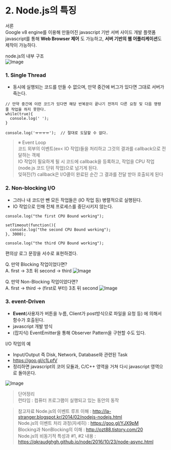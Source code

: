 # 2. Node.js의 특징

서론 <br>
Google v8 engine를 이용해 만들어진 javascript 기반 서버 사이드 개발 플랫폼 <br>
javascript를 통해 **Web Browser 제어** 도 가능하고, **서버 기반의 웹 어플리케이션**도 제작이 가능하다. <br>

node.js의 내부 구조<br>
![Image](https://github.com/ridickle7/yapp_11th_node.js_study/blob/7_LeeSangWoo/00_Reference/node.js/checklist2/node.js_architecture.png)


### 1. Single Thread
- 동시에 실행되는 코드를 만들 수 없으며, 만약 중간에 버그가 있다면 그대로 서버가 죽는다.
<pre><code>// 만약 중간에 이런 코드가 있다면 해당 반복문이 끝나기 전까지 다른 요청 및 다음 명령 줄 작업을 하지 못한다.
while(true){ 
  console.log(' ');
}

console.log('ㅠㅠㅠㅠ');  // 절대로 도달할 수 없다.
</code></pre>

> ※ Event Loop <br>
> 코드 외부의 이벤트(ex< IO 작업)들을 처리하고 그것의 결과를 callback으로 전달하는 객체 <br>
> IO 작업이 필요하게 될 시 코드에 callback을 등록하고, 작업을 CPU 작업(node.js 코드 단위 작업)으로 넘기게 된다. <br>
> 잊혀진(?) callback은 I/O콜이 완료된 순간 그 결과를 전달 받아 호출되게 된다

### 2. Non-blocking I/O
- 그러나 내 코드만 뺀 모든 작업들은 (IO 작업 등) 병렬적으로 실행된다.
- IO 작업으로 인해 전체 프로세스를 중단시키지 않는다.

<pre><code>console.log("the first CPU Bound working");

setTimeout(function(){
  console.log("the second CPU Bound working");
}, 3000);

console.log("the third CPU Bound working");
</code></pre>

편의상 로그 문장을 서수로 표현하겠다.

Q. 만약 Blocking 작업이었다면?<br>
A. first -> 3초 뒤 second -> third
![Image](https://github.com/ridickle7/yapp_11th_node.js_study/blob/7_LeeSangWoo/00_Reference/node.js/checklist2/blocking_IO.jpg)

Q. 만약 Non-Blocking 작업이었다면?<br>
A. first -> third -> (first로 부터) 3초 뒤 second
![Image](https://github.com/ridickle7/yapp_11th_node.js_study/blob/7_LeeSangWoo/00_Reference/node.js/checklist2/nonBlocking_IO.jpg)


### 3. event-Driven
- **Event**(사용자가 버튼을 누름, Client가 post방식으로 파일을 요청 등) 에 의해서 함수가 호출된다.
- javascript 개발 방식
- (잡지식) EventEmitter을 통해 Observer Pattern을 구현할 수도 있다.

I/O 작업의 예
- Input/Output 즉 Disk, Network, Database와 관련된 Task
- https://goo.gl/c1LpfV
- 정리하면 javascript의 코어 모듈과, C/C++ 영역을 거쳐 다시 javascript 영역으로 돌아온다.

![Image](https://github.com/ridickle7/yapp_11th_node.js_study/blob/7_LeeSangWoo/00_Reference/node.js/checklist2/cost_of_IO.png)



> 단어정리 <br>
> 런타임 : 컴퓨터 프로그램이 실행되고 있는 동안의 동작


> 참고자료
> Node.js의 이벤트 루프 이해 : http://la-stranger.blogspot.kr/2014/02/nodejs-nodejs.html <br>
> Node.js의 이벤트 처리 과정(자세히) : https://goo.gl/YJX9pM <br>
> Blocking과 NonBlocking의 이해 : http://ozt88.tistory.com/20 <br>
> Node.js의 비동기적 특성과 #1, #2 내용 : https://qkraudghgh.github.io/node/2016/10/23/node-async.html
